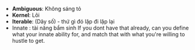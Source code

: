 
+ **Ambiguous**: Không sáng tỏ
+ **Kernel**: Lõi
+ **Iterable**: (Dãy số) - thứ gì đó lặp đi lặp lại 
+ Innate : tài năng bẩm sinh
	If you dont have that already, can you define what your innate ability for, and match that with what you're willing to hustle to get.